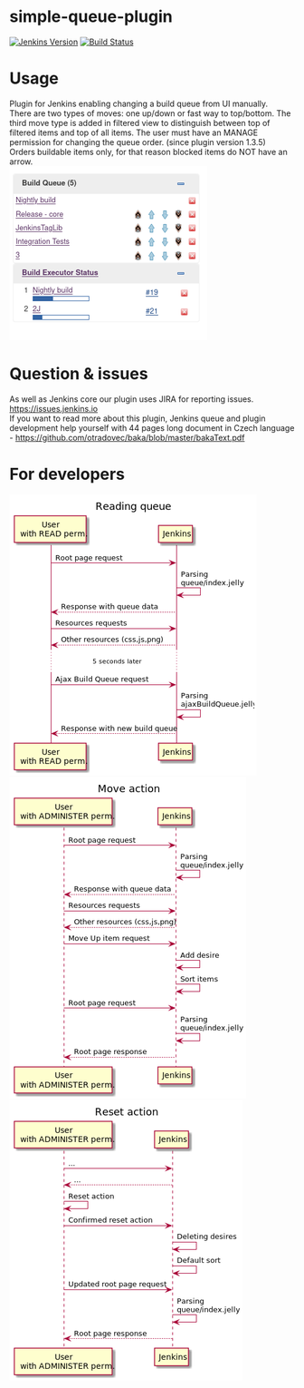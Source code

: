 # simple-queue-plugin
[![Jenkins Version](https://img.shields.io/badge/Jenkins-2.222.1-green.svg?label=min.%20Jenkins)](https://jenkins.io/download/)
[![Build Status](https://ci.jenkins.io/job/Plugins/job/simple-queue-plugin/job/master/badge/icon)](https://ci.jenkins.io/job/Plugins/job/simple-queue-plugin/job/master/)
# Usage
Plugin for Jenkins enabling changing a build queue from UI manually.\
There are two types of moves: one up/down or fast way to top/bottom. The third move type is added in filtered view to distinguish between top of filtered items and top of all items.
The user must have an MANAGE permission for changing the queue order. (since plugin version 1.3.5)\
Orders buildable items only, for that reason blocked items do NOT have an arrow.<br />
![Screenshot](images/queue_screenshot.png "Simple Queue screenshot")
# Question & issues
As well as Jenkins core our plugin uses JIRA for reporting issues. https://issues.jenkins.io \
If you want to read more about this plugin, Jenkins queue and plugin development help yourself with 
44 pages long document in Czech language - https://github.com/otradovec/baka/blob/master/bakaText.pdf 
# For developers
![Sequence diagram](images/basicUsageSequence.png "Simple Queue screenshot")
![Sequence diagram](images/moveUpSequence.png "Simple Queue screenshot")
![Sequence diagram](images/resetSequence.png "Simple Queue screenshot")
